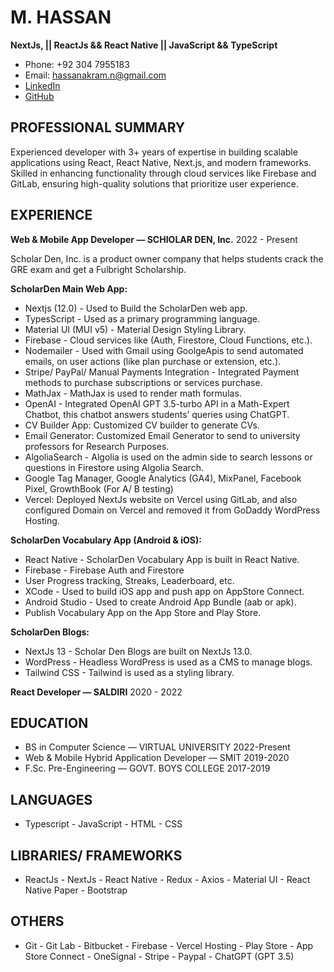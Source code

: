 # M. HASSAN
**NextJs, || ReactJs && React Native || JavaScript && TypeScript**

- Phone: +92 304 7955183
- Email: hassanakram.n@gmail.com
- [LinkedIn](linkedin.com/in/hassanakram-n)
- [GitHub](github.com/hassanakram-n)

## PROFESSIONAL SUMMARY
Experienced developer with 3+ years of expertise in building scalable applications using React, React Native, Next.js, and modern frameworks. Skilled in enhancing functionality through cloud services like Firebase and GitLab, ensuring high-quality solutions that prioritize user experience.

## EXPERIENCE
**Web & Mobile App Developer — SCHIOLAR DEN, Inc.**
2022 - Present

Scholar Den, Inc. is a product owner company that helps students crack the GRE exam and get a Fulbright Scholarship.

**ScholarDen Main Web App:**
- Nextjs (12.0) - Used to Build the ScholarDen web app.
- TypesScript - Used as a primary programming language.
- Material UI (MUI v5) - Material Design Styling Library.
- Firebase - Cloud services like (Auth, Firestore, Cloud Functions, etc.).
- Nodemailer - Used with Gmail using GoolgeApis to send automated emails, on user actions (like plan purchase or extension, etc.).
- Stripe/ PayPal/ Manual Payments Integration - Integrated Payment methods to purchase subscriptions or services purchase.
- MathJax - MathJax is used to render math formulas.
- OpenAI - Integrated OpenAI GPT 3.5-turbo API in a Math-Expert Chatbot, this chatbot answers students’ queries using ChatGPT.
- CV Builder App: Customized CV builder to generate CVs.
- Email Generator: Customized Email Generator to send to university professors for Research Purposes.
- AlgoliaSearch - Algolia is used on the admin side to search lessons or questions in Firestore using Algolia Search.
- Google Tag Manager, Google Analytics (GA4), MixPanel, Facebook Pixel, GrowthBook (For A/ B testing)
- Vercel: Deployed NextJs website on Vercel using GitLab, and also configured Domain on Vercel and removed it from GoDaddy WordPress Hosting.

**ScholarDen Vocabulary App (Android & iOS):**
- React Native - ScholarDen Vocabulary App is built in React Native.
- Firebase - Firebase Auth and Firestore
- User Progress tracking, Streaks, Leaderboard, etc.
- XCode - Used to build iOS app and push app on AppStore Connect.
- Android Studio - Used to create Android App Bundle (aab or apk).
- Publish Vocabulary App on the App Store and Play Store.

**ScholarDen Blogs:**
- NextJs 13 - Scholar Den Blogs are built on NextJs 13.0.
- WordPress - Headless WordPress is used as a CMS to manage blogs.
- Tailwind CSS - Tailwind is used as a styling library.

**React Developer — SALDIRI**
2020 - 2022


## EDUCATION
- BS in Computer Science — VIRTUAL UNIVERSITY
  2022-Present
- Web & Mobile Hybrid Application Developer — SMIT
  2019-2020
- F.Sc. Pre-Engineering — GOVT. BOYS COLLEGE
  2017-2019

## LANGUAGES
- Typescript - JavaScript - HTML - CSS

## LIBRARIES/ FRAMEWORKS
- ReactJs - NextJs - React Native - Redux - Axios - Material UI - React Native Paper - Bootstrap

## OTHERS
- Git - Git Lab - Bitbucket - Firebase - Vercel Hosting - Play Store - App Store Connect - OneSignal - Stripe - Paypal - ChatGPT (GPT 3.5)
